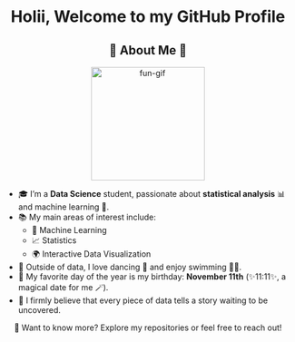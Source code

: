 <h1 align="center"><b>Holii, Welcome to my GitHub Profile </b></h1>
<h2 align="center">🌟  About Me 🌟</h2>

<p align="center">
  <img src="https://media.giphy.com/media/Q7SKqn3G97xpmfSOvG/giphy.gif" width="200" alt="fun-gif">
</p>

<ul>
  <li>🎓 I’m a <strong>Data Science</strong> student, passionate about <b>statistical analysis</b> 📊 and machine learning 🤖.</li>
  <li>📚 My main areas of interest include: 
    <ul>
      <li>🧠 Machine Learning</li>
      <li>📈 Statistics</li>
      <li>🌍 Interactive Data Visualization</li>
    </ul>
  </li>
  <li>💃 Outside of data, I love dancing 💃 and enjoy swimming 🏊‍♀️.</li>
  <li>🎉 My favorite day of the year is my birthday: <strong>November 11th</strong> (✨11:11✨, a magical date for me 🪄).</li>
  <li>🌟 I firmly believe that every piece of data tells a story waiting to be uncovered.</li>
</ul>

<p align="center">
  💌 Want to know more? Explore my repositories or feel free to reach out! 
</p>
